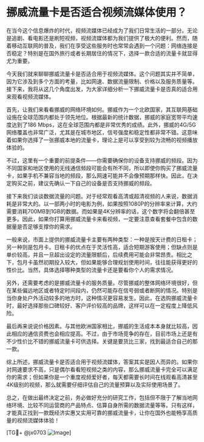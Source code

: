 # 挪威流量卡是否适合视频流媒体使用？

在当今这个信息爆炸的时代，视频流媒体已经成为了我们日常生活的一部分。无论是追剧、看电影还是刷短视频，视频流媒体都为我们提供了极大的便利。然而，随着移动互联网的普及，我们在享受这些服务时也常常会遇到一个问题：网络连接是否稳定？特别是在国外旅行或者长期居住的情况下，选择一款合适的流量卡就显得尤为重要。

今天我们就来聊聊挪威流量卡是否适合用于视频流媒体。这个问题其实并不简单，因为它涉及到多个方面的考量，比如网速、数据流量限制、价格以及服务质量等。接下来，我将从这几个角度出发，为大家详细分析一下挪威流量卡是否真的适合用来观看视频流媒体。

首先，让我们来看看挪威的网络环境如何。挪威作为一个北欧国家，其互联网基础设施在全球范围内都处于领先地位。根据最新的统计数据，挪威的家庭宽带平均速度达到了186 Mbps，这在全球范围内都是非常优秀的成绩。此外，挪威的4G/5G网络覆盖也非常广泛，尤其是在城市地区，信号强度和稳定性都非常不错。这意味着如果你选择了一张挪威本地的流量卡，理论上是可以享受到较为流畅的视频播放体验的。

不过，这里有一个重要的前提条件——你需要确保你的设备支持挪威的频段。因为不同国家和地区使用的无线通信频段可能会有所不同，所以即使你购买了挪威流量卡，如果手机不兼容当地的频段，那么网速可能并不会像预期那样快。因此，在决定购买之前，建议先确认一下自己的设备是否支持挪威的频段。

接下来我们谈谈数据流量的问题。对于经常观看高清或超清视频的人来说，数据消耗是非常大的。以一部两小时的电影为例，如果按照1080P的分辨率来计算，大约需要消耗700MB到1GB的数据。而如果是4K分辨率的话，这个数字将会翻倍甚至更多。因此，如果你打算用挪威流量卡来看视频，一定要注意查看套餐中包含的数据量是否足够支撑你的需求。

一般来说，市面上提供的挪威流量卡主要有两种类型：一种是按天计费的日租卡；另一种则是包月卡。日租卡的优点在于灵活性高，适合短期游客使用；但缺点则是单价较高，并且一旦超出设定的流量限额后，后续费用可能会非常昂贵。相比之下，包月卡虽然初期投入较大，但如果能够合理规划使用时间，往往能获得更好的性价比。当然，具体选择哪种类型的流量卡还是要看你个人的需求情况。

另外，还需要考虑的是挪威流量卡的服务质量。尽管挪威的整体网络环境很好，但在某些偏远地区或者特定时间段内，仍然可能存在信号弱或者断网的情况。特别是当你身处户外活动较多的地方时，这种情况更容易发生。因此，在选购挪威流量卡时，最好选择那些口碑较好、客户评价较高的品牌，这样可以在一定程度上降低风险。

最后再来说说价格因素。与其他欧洲国家相比，挪威的生活成本本身就比较高，因此相应的通信资费也会相应提高。不过，由于市场竞争的存在，目前市场上还是有不少性价比不错的挪威流量卡可供选择。关键是要货比三家，找到最适合自己的那一款。

综上所述，挪威流量卡是否适合用于视频流媒体，答案其实是因人而异的。如果你对网速要求不高，只是偶尔看看短视频之类的内容，那么挪威流量卡完全可以满足你的需求；但如果你是一个重度视频爱好者，每天都需要长时间在线观看高清甚至4K级别的视频，那么就需要仔细评估自己的流量预算以及实际使用场景了。

总之，在做出最终决定之前，务必做好充分的研究工作，包括但不限于了解当地网络环境、比较不同运营商的产品特点、估算自身所需的数据流量等等。只有这样，才能真正找到一款既经济实惠又实用可靠的挪威流量卡，让你在国外也能畅享高质量的视频流媒体体验！

[TG💪+ @jx0703 ![Image](https://github.com/user-attachments/assets/dbca1d08-cadb-493c-b0ec-ad6f7a83f270)]